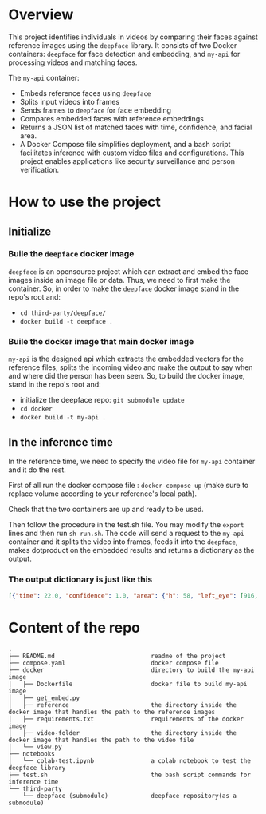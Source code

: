 # Overview
This project identifies individuals in videos by comparing their faces against reference images using the `deepface` library. It consists of two Docker containers: `deepface` for face detection and embedding, and `my-api` for processing videos and matching faces.

The `my-api` container:

- Embeds reference faces using `deepface`
- Splits input videos into frames
- Sends frames to `deepface` for face embedding
- Compares embedded faces with reference embeddings
- Returns a JSON list of matched faces with time, confidence, and facial area.
- A Docker Compose file simplifies deployment, and a bash script facilitates inference with custom video files and configurations. This project enables applications like security surveillance and person verification.

# How to use the project
## Initialize
### Buile the `deepface` docker image
`deepface` is an opensource project which can extract and embed the face images inside an image file or data. Thus, we need to first make the container. So, in order to make the `deepface` docker image stand in the repo's root and:
- `cd third-party/deepface/`
- `docker build -t deepface .`

### Buile the docker image that main docker image
`my-api` is the designed api which extracts the embedded vectors for the reference files, splits the incoming video and make the output to say when and where did the person has been seen. So, to build the docker image, stand in the repo's root and:
- initialize the deepface repo: `git submodule update`
- `cd docker`
- `docker build -t my-api .`


## In the inference time
In the reference time, we need to specify the video file for `my-api` container and it do the rest.

First of all run the docker compose file : `docker-compose up` (make sure to replace volume according to your reference's local path).

Check that the two containers are up and ready to be used.

Then follow the procedure in the test.sh file. You may modify the `export` lines and then run `sh run.sh`. The code will send a request to the `my-api` container and it splits the video into frames, feeds it into the `deepface`, makes dotproduct on the embedded results and returns a dictionary as the output.


### The output dictionary is just like this
```json
[{"time": 22.0, "confidence": 1.0, "area": {"h": 58, "left_eye": [916, 194], "right_eye": [936, 195], "w": 43, "x": 903, "y": 172}, "dot_product": 83.38889444312156}, ...]
```

# Content of the repo
```
.
├── README.md                           readme of the project
├── compose.yaml                        docker compose file
├── docker                              directory to build the my-api image
│   ├── Dockerfile                      docker file to build my-api image
│   ├── get_embed.py
│   ├── reference                       the directory inside the docker image that handles the path to the reference images
│   ├── requirements.txt                requirements of the docker image
│   ├── video-folder                    the directory inside the docker image that handles the path to the video file
│   └── view.py
├── notebooks
│   └── colab-test.ipynb                a colab notebook to test the deepface library
├── test.sh                             the bash script commands for inference time
└── third-party
    └── deepface (submodule)            deepface repository(as a submodule)
```